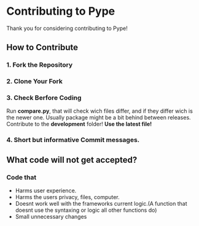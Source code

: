 # Contributing to Pype

Thank you for considering contributing to Pype!

## How to Contribute

### 1. Fork the Repository
### 2. Clone Your Fork
### 3. Check Berfore Coding
Run **compare.py**, that will check wich files differ, and if they differ wich is the newer one. 
Usually package might be a bit behind between releases. Contribute to the **development** folder!
**Use the latest file!**
### 4. Short but informative Commit messages.

## What code will not get accepted?

### Code that

- Harms user experience.
- Harms the users privacy, files, computer.
- Doesnt work well with the frameworks current logic.(A function that doesnt use the syntaxing or logic all other functions do)
- Small unnecessary changes
